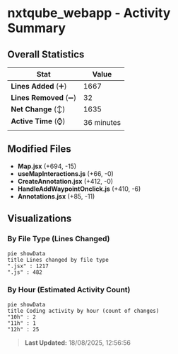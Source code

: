 # nxtqube_webapp - Activity Summary 

## Overall Statistics

| Stat                   | Value                                                             |
| ---------------------- | ----------------------------------------------------------------- |
| **Lines Added** (➕)   | 1667                                          |
| **Lines Removed** (➖) | 32                                        |
| **Net Change** (↕)    | 1635                |
| **Active Time** (⌚)   | 36 minutes |


## Modified Files
- **Map.jsx** (+694, -15)
- **useMapInteractions.js** (+66, -0)
- **CreateAnnotation.jsx** (+412, -0)
- **HandleAddWaypointOnclick.js** (+410, -6)
- **Annotations.jsx** (+85, -11)

## Visualizations

### By File Type (Lines Changed)

```mermaid
pie showData
title Lines changed by file type
".jsx" : 1217
".js" : 482
```

### By Hour (Estimated Activity Count)

```mermaid
pie showData
title Coding activity by hour (count of changes)
"10h" : 2
"11h" : 1
"12h" : 25
```


> **Last Updated:** 18/08/2025, 12:56:56